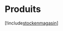 # Produits

[!include[stockenmagasin](produits.stockenmagasin.autogen.md)]












































